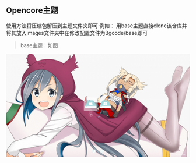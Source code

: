 ##                                                                                                    Opencore主题


使用方法将压缩包解压到主题文件夹即可
例如：
    用base主题直接clone该仓库并将其放入images文件夹中在修改配置文件为Bgcode/base即可
> base主题：如图

![](Resource/base.png)
